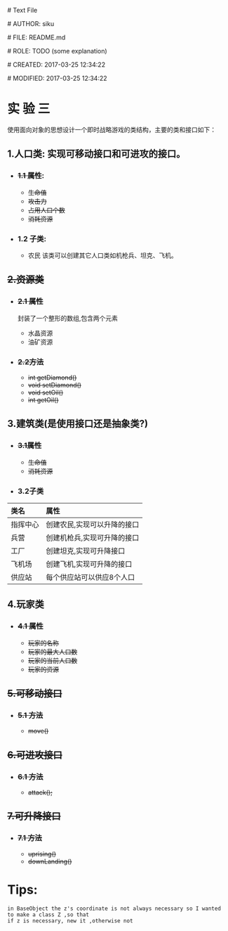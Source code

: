 \# Text File

\# AUTHOR:   siku

\# FILE:     README.md

\# ROLE:     TODO (some explanation)

\# CREATED:  2017-03-25 12:34:22

\# MODIFIED: 2017-03-25 12:34:22

# 实  验  三

使用面向对象的思想设计一个即时战略游戏的类结构，主要的类和接口如下：

## 1.人口类: 实现可移动接口和可进攻的接口。
+ ### ~~1.1 属性~~:
  + ~~生命值~~
  + ~~攻击力~~
  + ~~占用人口个数~~
  + ~~消耗资源~~

+ ### 1.2 子类:
  + 农民 该类可以创建其它人口类如机枪兵、坦克、飞机。

## ~~2.资源类~~

+ ### ~~2.1 属性~~
  封装了一个整形的数组,包含两个元素

  +  水晶资源
  +  油矿资源

+ ### ~~2.2方法~~
  +  ~~int getDiamond()~~
  +  ~~void setDiamond()~~
  +  ~~void setOil()~~
  +  ~~int getOil()~~

## 3.建筑类(是使用接口还是抽象类?)
+ ### ~~3.1属性~~
  +  ~~生命值~~
  +  ~~消耗资源~~
+ ### 3.2子类

|类名|属性|
|:-| :-|
|指挥中心|创建农民,实现可以升降的接口|
|兵营|创建机枪兵,实现可升降的接口|
|工厂|创建坦克,实现可升降接口|
|飞机场|创建飞机,实现可升降的接口|
|供应站|每个供应站可以供应8个人口|


## 4.玩家类
+ ### ~~4.1 属性~~
  +  ~~玩家的名称~~
  +  ~~玩家的最大人口数~~
  +  ~~玩家的当前人口数~~
  +  ~~玩家的资源~~

## ~~5.可移动接口~~
+ ### ~~5.1 方法~~
  +  ~~move()~~

## ~~6.可进攻接口~~
+ ### ~~6.1 方法~~
  +  ~~attack();~~

## ~~7.可升降接口~~
+ ### ~~7.1 方法~~
  +  ~~uprising()~~
  +  ~~downLanding()~~



# Tips:

```
in BaseObject the z's coordinate is not always necessary so I wanted to make a class Z ,so that
if z is necessary, new it ,otherwise not
```
